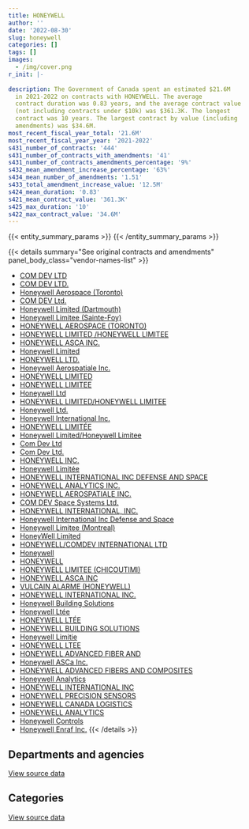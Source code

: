 ```yaml
---
title: HONEYWELL
author: ''
date: '2022-08-30'
slug: honeywell
categories: []
tags: []
images:
  - /img/cover.png
r_init: |-
  
description: The Government of Canada spent an estimated $21.6M
  in 2021-2022 on contracts with HONEYWELL. The average
  contract duration was 0.83 years, and the average contract value
  (not including contracts under $10k) was $361.3K. The longest
  contract was 10 years. The largest contract by value (including
  amendments) was $34.6M.
most_recent_fiscal_year_total: '21.6M'
most_recent_fiscal_year_year: '2021-2022'
s431_number_of_contracts: '444'
s431_number_of_contracts_with_amendments: '41'
s431_number_of_contracts_amendments_percentage: '9%'
s432_mean_amendment_increase_percentage: '63%'
s434_mean_number_of_amendments: '1.51'
s433_total_amendment_increase_value: '12.5M'
s424_mean_duration: '0.83'
s421_mean_contract_value: '361.3K'
s425_max_duration: '10'
s422_max_contract_value: '34.6M'
---
```


<script src="/rmarkdown-libs/htmlwidgets/htmlwidgets.js"></script>
<link href="/rmarkdown-libs/datatables-css/datatables-crosstalk.css" rel="stylesheet" />
<script src="/rmarkdown-libs/datatables-binding/datatables.js"></script>
<script src="/rmarkdown-libs/jquery/jquery-3.6.0.min.js"></script>
<link href="/rmarkdown-libs/dt-core-bootstrap/css/dataTables.bootstrap.min.css" rel="stylesheet" />
<link href="/rmarkdown-libs/dt-core-bootstrap/css/dataTables.bootstrap.extra.css" rel="stylesheet" />
<script src="/rmarkdown-libs/dt-core-bootstrap/js/jquery.dataTables.min.js"></script>
<script src="/rmarkdown-libs/dt-core-bootstrap/js/dataTables.bootstrap.min.js"></script>
<link href="/rmarkdown-libs/crosstalk/css/crosstalk.min.css" rel="stylesheet" />
<script src="/rmarkdown-libs/crosstalk/js/crosstalk.min.js"></script>
<script src="/rmarkdown-libs/htmlwidgets/htmlwidgets.js"></script>
<link href="/rmarkdown-libs/datatables-css/datatables-crosstalk.css" rel="stylesheet" />
<script src="/rmarkdown-libs/datatables-binding/datatables.js"></script>
<script src="/rmarkdown-libs/jquery/jquery-3.6.0.min.js"></script>
<link href="/rmarkdown-libs/dt-core-bootstrap/css/dataTables.bootstrap.min.css" rel="stylesheet" />
<link href="/rmarkdown-libs/dt-core-bootstrap/css/dataTables.bootstrap.extra.css" rel="stylesheet" />
<script src="/rmarkdown-libs/dt-core-bootstrap/js/jquery.dataTables.min.js"></script>
<script src="/rmarkdown-libs/dt-core-bootstrap/js/dataTables.bootstrap.min.js"></script>
<link href="/rmarkdown-libs/crosstalk/css/crosstalk.min.css" rel="stylesheet" />
<script src="/rmarkdown-libs/crosstalk/js/crosstalk.min.js"></script>

{{< entity_summary_params >}}
{{< /entity_summary_params >}}

{{< details summary="See original contracts and amendments" panel_body_class="vendor-names-list" >}}
- [COM DEV LTD](https://search.open.canada.ca/en/ct/?sort=contract_value_f%20desc&page=1&search_text=%22COM%20DEV%20LTD%22)
- [COM DEV LTD.](https://search.open.canada.ca/en/ct/?sort=contract_value_f%20desc&page=1&search_text=%22COM%20DEV%20LTD.%22)
- [Honeywell Aerospace (Toronto)](https://search.open.canada.ca/en/ct/?sort=contract_value_f%20desc&page=1&search_text=%22Honeywell%20Aerospace%20%28Toronto%29%22)
- [COM DEV Ltd.](https://search.open.canada.ca/en/ct/?sort=contract_value_f%20desc&page=1&search_text=%22COM%20DEV%20Ltd.%22)
- [Honeywell Limited (Dartmouth)](https://search.open.canada.ca/en/ct/?sort=contract_value_f%20desc&page=1&search_text=%22Honeywell%20Limited%20%28Dartmouth%29%22)
- [Honeywell Limitee (Sainte-Foy)](https://search.open.canada.ca/en/ct/?sort=contract_value_f%20desc&page=1&search_text=%22Honeywell%20Limitee%20%28Sainte-Foy%29%22)
- [HONEYWELL AEROSPACE (TORONTO)](https://search.open.canada.ca/en/ct/?sort=contract_value_f%20desc&page=1&search_text=%22HONEYWELL%20AEROSPACE%20%28TORONTO%29%22)
- [HONEYWELL LIMITED /HONEYWELL LIMITEE](https://search.open.canada.ca/en/ct/?sort=contract_value_f%20desc&page=1&search_text=%22HONEYWELL%20LIMITED%20%2fHONEYWELL%20LIMITEE%22)
- [HONEYWELL ASCA INC.](https://search.open.canada.ca/en/ct/?sort=contract_value_f%20desc&page=1&search_text=%22HONEYWELL%20ASCA%20INC.%22)
- [Honeywell Limited](https://search.open.canada.ca/en/ct/?sort=contract_value_f%20desc&page=1&search_text=%22Honeywell%20Limited%22)
- [HONEYWELL LTD.](https://search.open.canada.ca/en/ct/?sort=contract_value_f%20desc&page=1&search_text=%22HONEYWELL%20LTD.%22)
- [Honeywell Aerospatiale Inc.](https://search.open.canada.ca/en/ct/?sort=contract_value_f%20desc&page=1&search_text=%22Honeywell%20Aerospatiale%20Inc.%22)
- [HONEYWELL LIMITED](https://search.open.canada.ca/en/ct/?sort=contract_value_f%20desc&page=1&search_text=%22HONEYWELL%20LIMITED%22)
- [HONEYWELL LIMITEE](https://search.open.canada.ca/en/ct/?sort=contract_value_f%20desc&page=1&search_text=%22HONEYWELL%20LIMITEE%22)
- [Honeywell Ltd](https://search.open.canada.ca/en/ct/?sort=contract_value_f%20desc&page=1&search_text=%22Honeywell%20Ltd%22)
- [HONEYWELL LIMITED/HONEYWELL LIMITEE](https://search.open.canada.ca/en/ct/?sort=contract_value_f%20desc&page=1&search_text=%22HONEYWELL%20LIMITED%2fHONEYWELL%20LIMITEE%22)
- [Honeywell Ltd.](https://search.open.canada.ca/en/ct/?sort=contract_value_f%20desc&page=1&search_text=%22Honeywell%20Ltd.%22)
- [Honeywell International Inc.](https://search.open.canada.ca/en/ct/?sort=contract_value_f%20desc&page=1&search_text=%22Honeywell%20International%20Inc.%22)
- [HONEYWELL LIMITÉE](https://search.open.canada.ca/en/ct/?sort=contract_value_f%20desc&page=1&search_text=%22HONEYWELL%20LIMIT%c3%89E%22)
- [Honeywell Limited/Honeywell Limitee](https://search.open.canada.ca/en/ct/?sort=contract_value_f%20desc&page=1&search_text=%22Honeywell%20Limited%2fHoneywell%20Limitee%22)
- [Com Dev Ltd](https://search.open.canada.ca/en/ct/?sort=contract_value_f%20desc&page=1&search_text=%22Com%20Dev%20Ltd%22)
- [Com Dev Ltd.](https://search.open.canada.ca/en/ct/?sort=contract_value_f%20desc&page=1&search_text=%22Com%20Dev%20Ltd.%22)
- [HONEYWELL INC.](https://search.open.canada.ca/en/ct/?sort=contract_value_f%20desc&page=1&search_text=%22HONEYWELL%20INC.%22)
- [Honeywell Limitée](https://search.open.canada.ca/en/ct/?sort=contract_value_f%20desc&page=1&search_text=%22Honeywell%20Limit%c3%a9e%22)
- [HONEYWELL INTERNATIONAL INC DEFENSE AND SPACE](https://search.open.canada.ca/en/ct/?sort=contract_value_f%20desc&page=1&search_text=%22HONEYWELL%20INTERNATIONAL%20INC%20%20%20DEFENSE%20AND%20SPACE%22)
- [HONEYWELL ANALYTICS INC.](https://search.open.canada.ca/en/ct/?sort=contract_value_f%20desc&page=1&search_text=%22HONEYWELL%20ANALYTICS%20INC.%22)
- [HONEYWELL AEROSPATIALE INC.](https://search.open.canada.ca/en/ct/?sort=contract_value_f%20desc&page=1&search_text=%22HONEYWELL%20AEROSPATIALE%20INC.%22)
- [COM DEV Space Systems Ltd.](https://search.open.canada.ca/en/ct/?sort=contract_value_f%20desc&page=1&search_text=%22COM%20DEV%20Space%20Systems%20Ltd.%22)
- [HONEYWELL INTERNATIONAL, INC.](https://search.open.canada.ca/en/ct/?sort=contract_value_f%20desc&page=1&search_text=%22HONEYWELL%20INTERNATIONAL%2c%20INC.%22)
- [Honeywell International Inc Defense and Space](https://search.open.canada.ca/en/ct/?sort=contract_value_f%20desc&page=1&search_text=%22Honeywell%20International%20Inc%20%20%20Defense%20and%20Space%22)
- [Honeywell Limitee (Montreal)](https://search.open.canada.ca/en/ct/?sort=contract_value_f%20desc&page=1&search_text=%22Honeywell%20Limitee%20%20%28Montreal%29%22)
- [HoneyWell Limited](https://search.open.canada.ca/en/ct/?sort=contract_value_f%20desc&page=1&search_text=%22HoneyWell%20Limited%22)
- [HONEYWELL/COMDEV INTERNATIONAL LTD](https://search.open.canada.ca/en/ct/?sort=contract_value_f%20desc&page=1&search_text=%22HONEYWELL%2fCOMDEV%20INTERNATIONAL%20LTD%22)
- [Honeywell](https://search.open.canada.ca/en/ct/?sort=contract_value_f%20desc&page=1&search_text=%22Honeywell%22)
- [HONEYWELL](https://search.open.canada.ca/en/ct/?sort=contract_value_f%20desc&page=1&search_text=%22HONEYWELL%22)
- [HONEYWELL LIMITEE (CHICOUTIMI)](https://search.open.canada.ca/en/ct/?sort=contract_value_f%20desc&page=1&search_text=%22HONEYWELL%20LIMITEE%20%28CHICOUTIMI%29%22)
- [HONEYWELL ASCA INC](https://search.open.canada.ca/en/ct/?sort=contract_value_f%20desc&page=1&search_text=%22HONEYWELL%20ASCA%20INC%22)
- [VULCAIN ALARME (HONEYWELL)](https://search.open.canada.ca/en/ct/?sort=contract_value_f%20desc&page=1&search_text=%22VULCAIN%20ALARME%20%28HONEYWELL%29%22)
- [HONEYWELL INTERNATIONAL INC.](https://search.open.canada.ca/en/ct/?sort=contract_value_f%20desc&page=1&search_text=%22HONEYWELL%20INTERNATIONAL%20INC.%22)
- [Honeywell Building Solutions](https://search.open.canada.ca/en/ct/?sort=contract_value_f%20desc&page=1&search_text=%22Honeywell%20Building%20Solutions%22)
- [Honeywell Ltée](https://search.open.canada.ca/en/ct/?sort=contract_value_f%20desc&page=1&search_text=%22Honeywell%20Lt%c3%a9e%22)
- [HONEYWELL LTÉE](https://search.open.canada.ca/en/ct/?sort=contract_value_f%20desc&page=1&search_text=%22HONEYWELL%20LT%c3%89E%22)
- [HONEYWELL BUILDING SOLUTIONS](https://search.open.canada.ca/en/ct/?sort=contract_value_f%20desc&page=1&search_text=%22HONEYWELL%20BUILDING%20SOLUTIONS%22)
- [Honeywell Limitie](https://search.open.canada.ca/en/ct/?sort=contract_value_f%20desc&page=1&search_text=%22Honeywell%20Limitie%22)
- [HONEYWELL LTEE](https://search.open.canada.ca/en/ct/?sort=contract_value_f%20desc&page=1&search_text=%22HONEYWELL%20LTEE%22)
- [HONEYWELL ADVANCED FIBER AND](https://search.open.canada.ca/en/ct/?sort=contract_value_f%20desc&page=1&search_text=%22HONEYWELL%20ADVANCED%20FIBER%20AND%22)
- [Honeywell ASCa Inc.](https://search.open.canada.ca/en/ct/?sort=contract_value_f%20desc&page=1&search_text=%22Honeywell%20ASCa%20Inc.%22)
- [HONEYWELL ADVANCED FIBERS AND COMPOSITES](https://search.open.canada.ca/en/ct/?sort=contract_value_f%20desc&page=1&search_text=%22HONEYWELL%20ADVANCED%20FIBERS%20AND%20COMPOSITES%22)
- [Honeywell Analytics](https://search.open.canada.ca/en/ct/?sort=contract_value_f%20desc&page=1&search_text=%22Honeywell%20Analytics%22)
- [HONEYWELL INTERNATIONAL INC](https://search.open.canada.ca/en/ct/?sort=contract_value_f%20desc&page=1&search_text=%22HONEYWELL%20INTERNATIONAL%20INC%22)
- [HONEYWELL PRECISION SENSORS](https://search.open.canada.ca/en/ct/?sort=contract_value_f%20desc&page=1&search_text=%22HONEYWELL%20PRECISION%20SENSORS%22)
- [HONEYWELL CANADA LOGISTICS](https://search.open.canada.ca/en/ct/?sort=contract_value_f%20desc&page=1&search_text=%22HONEYWELL%20CANADA%20LOGISTICS%22)
- [HONEYWELL ANALYTICS](https://search.open.canada.ca/en/ct/?sort=contract_value_f%20desc&page=1&search_text=%22HONEYWELL%20ANALYTICS%22)
- [Honeywell Controls](https://search.open.canada.ca/en/ct/?sort=contract_value_f%20desc&page=1&search_text=%22Honeywell%20Controls%22)
- [Honeywell Enraf Inc.](https://search.open.canada.ca/en/ct/?sort=contract_value_f%20desc&page=1&search_text=%22Honeywell%20Enraf%20Inc.%22)
{{< /details >}}

## Departments and agencies

<div id="htmlwidget-1" style="width:100%;height:auto;" class="datatables html-widget"></div>
<script type="application/json" data-for="htmlwidget-1">{"x":{"style":"bootstrap","filter":"none","vertical":false,"data":[["<a href=\"/departments/aafc-aac/\">Agriculture and Agri-Food Canada<\/a>","<a href=\"/departments/cbsa-asfc/\">Canada Border Services Agency<\/a>","<a href=\"/departments/cfia-acia/\">Canadian Food Inspection Agency<\/a>","<a href=\"/departments/csa-asc/\">Canadian Space Agency<\/a>","<a href=\"/departments/csc-scc/\">Correctional Service of Canada<\/a>","<a href=\"/departments/dfatd-maecd/\">Global Affairs Canada<\/a>","<a href=\"/departments/dfo-mpo/\">Fisheries and Oceans Canada<\/a>","<a href=\"/departments/dnd-mdn/\">National Defence<\/a>","<a href=\"/departments/ec/\">Environment and Climate Change Canada<\/a>","<a href=\"/departments/fintrac-canafe/\">Financial Transactions and Reports Analysis Centre of Canada<\/a>","<a href=\"/departments/ic/\">Innovation, Science and Economic Development Canada<\/a>","<a href=\"/departments/nbc-ccbn/\">The National Battlefields Commission<\/a>","<a href=\"/departments/nrc-cnrc/\">National Research Council Canada<\/a>","<a href=\"/departments/nrcan-rncan/\">Natural Resources Canada<\/a>","<a href=\"/departments/pc/\">Parks Canada<\/a>","<a href=\"/departments/pwgsc-tpsgc/\">Public Services and Procurement Canada<\/a>","<a href=\"/departments/rcmp-grc/\">Royal Canadian Mounted Police<\/a>","<a href=\"/departments/tc/\">Transport Canada<\/a>","<a href=\"/departments/tsb-bst/\">Transportation Safety Board of Canada<\/a>"],[422068.4,97323.68,5558.34,6847091.89,465175.1,3710572.33,null,3797442.83,270467.55,null,61579.41,7616.79,1326392.12,154355.4,19798.7,294337.79,49530.05,326797.85,null],[43375.05,88002.66,14451.7,15128678.72,123488.21,3640193.86,19441.44,1095848.34,null,16693.95,105140.44,15317.28,897127.68,156806.03,756112.94,252661.21,82773.5,450006.77,null],[122697.58,92825.53,23646,17230428.11,74878.15,3640822.39,44085.66,1217001.72,63299.19,null,136997.14,15275.43,757827.5,158884.8,null,609316.44,46112.44,null,51341.03],[86269.13,93229.99,null,15659512.81,33713.2,3333743.58,25335.45,858656.44,59335.16,null,73879,30707.43,540189.94,180505.8,null,429357.09,73800.78,88977.7,null]],"container":"<table class=\"table table-striped table-hover row-border order-column display\">\n  <thead>\n    <tr>\n      <th>Department<\/th>\n      <th>2018-2019<\/th>\n      <th>2019-2020<\/th>\n      <th>2020-2021<\/th>\n      <th>2021-2022<\/th>\n    <\/tr>\n  <\/thead>\n<\/table>","options":{"order":[[4,"desc"]],"pageLength":10,"autoWidth":true,"columnDefs":[{"targets":1,"render":"function(data, type, row, meta) {\n    return type !== 'display' ? data : DTWidget.formatCurrency(data, \"$\", 2, 3, \",\", \".\", true, null);\n  }"},{"targets":2,"render":"function(data, type, row, meta) {\n    return type !== 'display' ? data : DTWidget.formatCurrency(data, \"$\", 2, 3, \",\", \".\", true, null);\n  }"},{"targets":3,"render":"function(data, type, row, meta) {\n    return type !== 'display' ? data : DTWidget.formatCurrency(data, \"$\", 2, 3, \",\", \".\", true, null);\n  }"},{"targets":4,"render":"function(data, type, row, meta) {\n    return type !== 'display' ? data : DTWidget.formatCurrency(data, \"$\", 2, 3, \",\", \".\", true, null);\n  }"},{"width":"16%","targets":[1,2,3,4]},{"className":"dt-right","targets":[1,2,3,4]}],"orderClasses":false}},"evals":["options.columnDefs.0.render","options.columnDefs.1.render","options.columnDefs.2.render","options.columnDefs.3.render"],"jsHooks":[]}</script>
<p class="text-right">
<a href="https://github.com/GoC-Spending/contracts-data/tree/main/data/out/vendors/honeywell/summary_by_fiscal_year_by_department.csv" class="source-data-link btn btn-link">View source data</a>
</p>

## Categories

<div id="htmlwidget-2" style="width:100%;height:auto;" class="datatables html-widget"></div>
<script type="application/json" data-for="htmlwidget-2">{"x":{"style":"bootstrap","filter":"none","vertical":false,"data":[["<a href=\"/categories/other/\">(Other)<\/a>","<a href=\"/categories/facilities_and_construction/\">Facilities and construction<\/a>","<a href=\"/categories/office_management/\">Office management<\/a>","<a href=\"/categories/defence/\">Defence<\/a>","<a href=\"/categories/professional_services/\">Professional services<\/a>","<a href=\"/categories/information_technology/\">Information technology<\/a>","<a href=\"/categories/transportation_and_logistics/\">Transportation and logistics<\/a>","<a href=\"/categories/industrial_products_and_services/\">Industrial products and services<\/a>","<a href=\"/categories/security_and_protection/\">Security and protection<\/a>"],[389966.73,3462033.56,43369.02,2582703.98,5596537.24,2289613.04,265220.19,3133343.91,93320.56],[null,10781831.28,17300.25,null,4127937.4,5209666.84,461626.11,2185303.55,102454.36],[null,12435170.51,null,null,4114644.34,3780608.81,17226.5,3850026.73,87762.22],[null,10721648.97,null,null,3455471.86,5654960.91,88977.7,1558391.81,87762.22]],"container":"<table class=\"table table-striped table-hover row-border order-column display\">\n  <thead>\n    <tr>\n      <th>Category<\/th>\n      <th>2018-2019<\/th>\n      <th>2019-2020<\/th>\n      <th>2020-2021<\/th>\n      <th>2021-2022<\/th>\n    <\/tr>\n  <\/thead>\n<\/table>","options":{"order":[[4,"desc"]],"dom":"t","pageLength":30,"autoWidth":true,"columnDefs":[{"targets":1,"render":"function(data, type, row, meta) {\n    return type !== 'display' ? data : DTWidget.formatCurrency(data, \"$\", 2, 3, \",\", \".\", true, null);\n  }"},{"targets":2,"render":"function(data, type, row, meta) {\n    return type !== 'display' ? data : DTWidget.formatCurrency(data, \"$\", 2, 3, \",\", \".\", true, null);\n  }"},{"targets":3,"render":"function(data, type, row, meta) {\n    return type !== 'display' ? data : DTWidget.formatCurrency(data, \"$\", 2, 3, \",\", \".\", true, null);\n  }"},{"targets":4,"render":"function(data, type, row, meta) {\n    return type !== 'display' ? data : DTWidget.formatCurrency(data, \"$\", 2, 3, \",\", \".\", true, null);\n  }"},{"width":"16%","targets":[1,2,3,4]},{"className":"dt-right","targets":[1,2,3,4]}],"orderClasses":false,"lengthMenu":[10,25,30,50,100]}},"evals":["options.columnDefs.0.render","options.columnDefs.1.render","options.columnDefs.2.render","options.columnDefs.3.render"],"jsHooks":[]}</script>
<p class="text-right">
<a href="https://github.com/GoC-Spending/contracts-data/tree/main/data/out/vendors/honeywell/summary_by_fiscal_year_by_category.csv" class="source-data-link btn btn-link">View source data</a>
</p>
